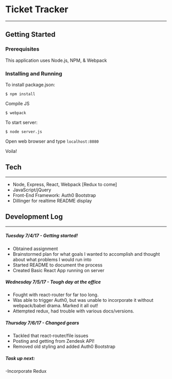 # Ticket Tracker

------

## Getting Started

### Prerequisites

This application uses Node.js, NPM, & Webpack

### Installing and Running

To install package.json:

    $ npm install

Compile JS
	
	$ webpack

To start server:

    $ node server.js

Open web browser and type ```localhost:8080```

Voila! 

## Tech
---
  - Node, Express, React, Webpack [Redux to come]
  - JavaScript/jQuery
  - Front-End Framework: Auth0 Bootstrap
  - Dillinger for realtime README display

## Development Log
----

##### Tuesday 7/4/17 - Getting started!
  - Obtained assignment
  - Brainstormed plan for what goals I wanted to accomplish and thought about what problems I would run into
  - Started README to document the process
  - Created Basic React App running on server

##### Wednesday 7/5/17 - Tough day at the office
  - Fought with react-router for far too long. 
  - Was able to trigger Auth0, but was unable to incorporate it without webpack/babel drama. Marked it all out!
  - Attempted redux, had trouble with various docs/versions.  

##### Thursday 7/6/17 - Changed gears
  - Tackled that react-router/file issues
  - Posting and getting from Zendesk API!
  - Removed old styling and added Auth0 Bootstrap

##### Task up next:

  -Incorporate Redux 


